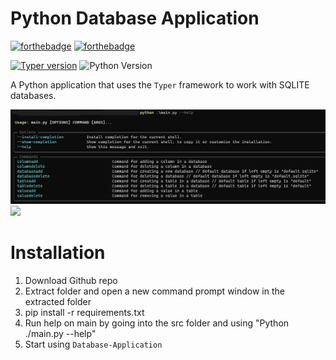 # Python Database Application

[![forthebadge](https://forthebadge.com/images/badges/made-with-python.svg)](https://forthebadge.com)
[![forthebadge](https://forthebadge.com/images/badges/powered-by-energy-drinks.svg)](https://forthebadge.com)

[![Typer version](https://badge.fury.io/py/typer.svg)](https://badge.fury.io/py/typer)
![Python Version](https://img.shields.io/badge/python-3.12.1-yellow)


A Python application that uses the `Typer` framework to work with SQLITE databases.

![helpscreen.png](images%2Fhelpscreen.png)![](/images/![helpscreen.png](images%2Fhelpscreen.png))

# Installation

1. Download Github repo
2. Extract folder and open a new command prompt window in the extracted folder
3. pip install -r requirements.txt
4. Run help on main by going into the src folder and using "Python ./main.py --help"
5. Start using `Database-Application`

